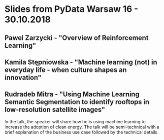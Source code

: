 # Slides from PyData Warsaw 16 - 30.10.2018

## Pawel Zarzycki - "Overview of Reinforcement Learning"

## Kamila Stępniowska - "Machine learning (not) in everyday life - when culture shapes an innovation"

## Rudradeb Mitra - "Using Machine Learning Semantic Segmentation to identify rooftops in low-resolution satellite images"
In the talk, the speaker will share how he is using machine learning to increase the adoption of clean energy. The talk will be semi-technical with a brief explanation of the business use case followed by the technical details.
